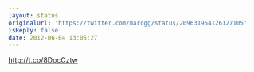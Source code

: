 ```yaml
---
layout: status
originalUrl: 'https://twitter.com/marcgg/status/209631954126127105'
isReply: false
date: 2012-06-04 13:05:27
---
```


http://t.co/8DocCztw
